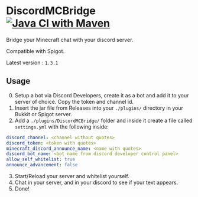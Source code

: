 # DiscordMCBridge [![Java CI with Maven](https://github.com/ximf-moe/DiscordMCBridge/actions/workflows/maven.yml/badge.svg)](https://github.com/ximf-moe/DiscordMCBridge/actions/workflows/maven.yml)

Bridge your Minecraft chat with your discord server.

Compatible with Spigot.

Latest version : `1.3.1`

Usage
---
0. Setup a bot via Discord Developers, create it as a bot and add it to your server of choice. Copy the token and channel id.
1. Insert the jar file from Releases into your `./plugins/` directory in your Bukkit or Spigot server.
2. Add a `./plugins/DiscordMCBridge/` folder and inside it create a file called `settings.yml` with the following inside:
```yml
discord_channel: <channel without quotes>
discord_token: <token with quotes>
minecraft_discord_announce_name: <name with quotes>
discord_bot_name: <bot name from discord developer control panel>
allow_self_whitelist: true
announce_advancement: false
```
3. Start/Reload your server and whitelist yourself.
4. Chat in your server, and in your discord to see if your text appears.
5. Done!
